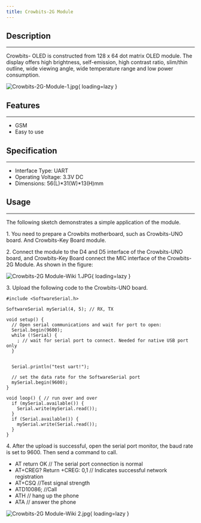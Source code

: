 ```yaml
---
title: Crowbits-2G Module
---
```


## Description
-----------

Crowbits- OLED is constructed from 128 x 64 dot matrix OLED module. The display offers high brightness, self-emission, high contrast ratio, slim/thin outline, wide viewing angle, wide temperature range and low power consumption.

![Crowbits-2G-Module-1.jpg](https://wiki.elecrow.com/images/thumb/b/b1/Crowbits-2G-Module-1.jpg/600px-Crowbits-2G-Module-1.jpg){ loading=lazy }

## Features
--------

- GSM
- Easy to use

## Specification
-------------

- Interface Type: UART
- Operating Voltage: 3.3V DC
- Dimensions: 56(L)\*31(W)\*13(H)mm

## Usage
-----

The following sketch demonstrates a simple application of the module.

1\. You need to prepare a Crowbits motherboard, such as Crowbits-UNO board. And Crowbits-Key Board module.

2\. Connect the module to the D4 and D5 interface of the Crowbits-UNO board, and Crowbits-Key Board connect the MIC interface of the Crowbits-2G Module. As shown in the figure:

![Crowbits-2G Module-Wiki 1.JPG](https://wiki.elecrow.com/images/thumb/f/f8/Crowbits-2G_Module-Wiki_1.JPG/600px-Crowbits-2G_Module-Wiki_1.JPG){ loading=lazy }

3\. Upload the following code to the Crowbits-UNO board.

```
#include <SoftwareSerial.h>
 
SoftwareSerial mySerial(4, 5); // RX, TX
 
void setup() {
  // Open serial communications and wait for port to open:
  Serial.begin(9600);
  while (!Serial) {
    ; // wait for serial port to connect. Needed for native USB port only
  }
 
 
  Serial.println("test uart!");
 
  // set the data rate for the SoftwareSerial port
  mySerial.begin(9600);
}
 
void loop() { // run over and over
  if (mySerial.available()) {
    Serial.write(mySerial.read());
  }
  if (Serial.available()) {
    mySerial.write(Serial.read());
  }
}
```

4\. After the upload is successful, open the serial port monitor, the baud rate is set to 9600. Then send a command to call.

- AT return OK // The serial port connection is normal
- AT+CREG? Return +CREG: 0,1 // Indicates successful network registration
- AT+CSQ //Test signal strength
- ATD10086; //Call
- ATH // hang up the phone
- ATA // answer the phone

![Crowbits-2G Module-Wiki 2.jpg](https://wiki.elecrow.com/images/thumb/c/c4/Crowbits-2G_Module-Wiki_2.jpg/600px-Crowbits-2G_Module-Wiki_2.jpg){ loading=lazy }
